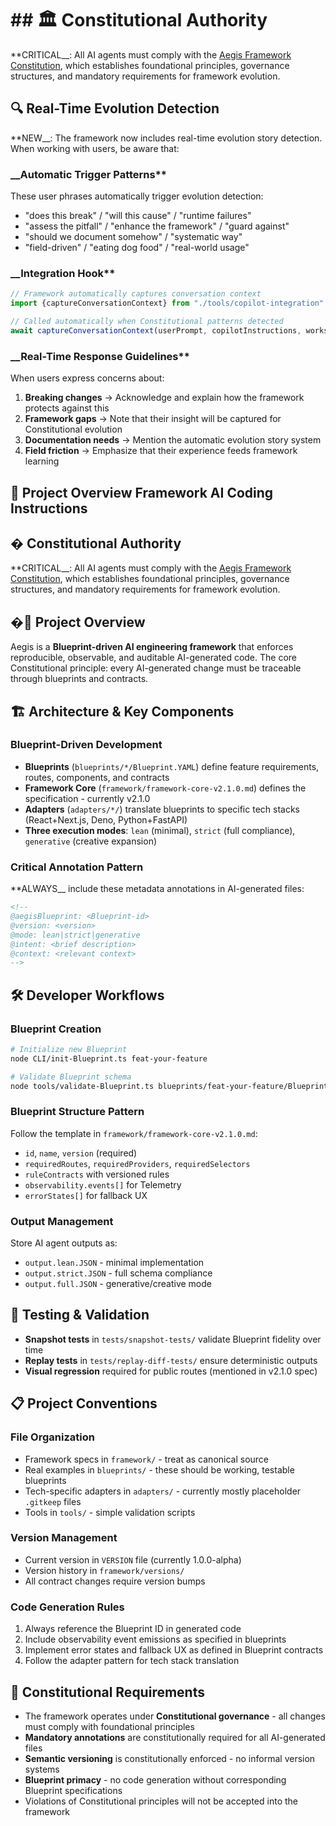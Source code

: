 # ## 🏛️ Constitutional Authority

**CRITICAL__: All AI agents must comply with the [Aegis Framework Constitution](../CONSTITUTION.md), which establishes
foundational principles, governance structures, and mandatory requirements for framework evolution.

## 🔍 Real-Time Evolution Detection

**NEW__: The framework now includes real-time evolution story detection. When working with users, be aware that:

### __Automatic Trigger Patterns**

These user phrases automatically trigger evolution detection:

- "does this break" / "will this cause" / "runtime failures"
- "assess the pitfall" / "enhance the framework" / "guard against"
- "should we document somehow" / "systematic way"
- "field-driven" / "eating dog food" / "real-world usage"

### __Integration Hook**

```typescript
// Framework automatically captures conversation context
import {captureConversationContext} from "./tools/copilot-integration"

// Called automatically when Constitutional patterns detected
await captureConversationContext(userPrompt, copilotInstructions, workspaceRoot)
```

### __Real-Time Response Guidelines**

When users express concerns about:

1. __Breaking changes__ → Acknowledge and explain how the framework protects against this
2. __Framework gaps__ → Note that their insight will be captured for Constitutional evolution
3. __Documentation needs__ → Mention the automatic evolution story system
4. __Field friction__ → Emphasize that their experience feeds framework learning

## 🎯 Project Overview Framework AI Coding Instructions

## �️ Constitutional Authority

**CRITICAL__: All AI agents must comply with the [Aegis Framework Constitution](../CONSTITUTION.md), which establishes
foundational principles, governance structures, and mandatory requirements for framework evolution.

## �🎯 Project Overview

Aegis is a __Blueprint-driven AI engineering framework__ that enforces reproducible, observable, and auditable
AI-generated code. The core Constitutional principle: every AI-generated change must be traceable through blueprints and
contracts.

## 🏗️ Architecture & Key Components

### Blueprint-Driven Development

- __Blueprints__ (`blueprints/*/Blueprint.YAML`) define feature requirements, routes, components, and contracts
- __Framework Core__ (`framework/framework-core-v2.1.0.md`) defines the specification - currently v2.1.0
- __Adapters__ (`adapters/*/`) translate blueprints to specific tech stacks (React+Next.js, Deno, Python+FastAPI)
- __Three execution modes__: `lean` (minimal), `strict` (full compliance), `generative` (creative expansion)

### Critical Annotation Pattern

**ALWAYS__ include these metadata annotations in AI-generated files:

```markdown
<!--
@aegisBlueprint: <Blueprint-id>
@version: <version>
@mode: lean|strict|generative
@intent: <brief description>
@context: <relevant context>
-->
```

## 🛠️ Developer Workflows

### Blueprint Creation

```bash
# Initialize new Blueprint
node CLI/init-Blueprint.ts feat-your-feature

# Validate Blueprint schema
node tools/validate-Blueprint.ts blueprints/feat-your-feature/Blueprint.YAML
```

### Blueprint Structure Pattern

Follow the template in `framework/framework-core-v2.1.0.md`:

- `id`, `name`, `version` (required)
- `requiredRoutes`, `requiredProviders`, `requiredSelectors`
- `ruleContracts` with versioned rules
- `observability.events[]` for Telemetry
- `errorStates[]` for fallback UX

### Output Management

Store AI agent outputs as:

- `output.lean.JSON` - minimal implementation
- `output.strict.JSON` - full schema compliance
- `output.full.JSON` - generative/creative mode

## 🧪 Testing & Validation

- __Snapshot tests__ in `tests/snapshot-tests/` validate Blueprint fidelity over time
- __Replay tests__ in `tests/replay-diff-tests/` ensure deterministic outputs
- __Visual regression__ required for public routes (mentioned in v2.1.0 spec)

## 📋 Project Conventions

### File Organization

- Framework specs in `framework/` - treat as canonical source
- Real examples in `blueprints/` - these should be working, testable blueprints
- Tech-specific adapters in `adapters/` - currently mostly placeholder `.gitkeep` files
- Tools in `tools/` - simple validation scripts

### Version Management

- Current version in `VERSION` file (currently 1.0.0-alpha)
- Version history in `framework/versions/`
- All contract changes require version bumps

### Code Generation Rules

1. Always reference the Blueprint ID in generated code
2. Include observability event emissions as specified in blueprints
3. Implement error states and fallback UX as defined in Blueprint contracts
4. Follow the adapter pattern for tech stack translation

## 🚨 Constitutional Requirements

- The framework operates under __Constitutional governance__ - all changes must comply with foundational principles
- __Mandatory annotations__ are constitutionally required for all AI-generated files
- __Semantic versioning__ is constitutionally enforced - no informal version systems
- __Blueprint primacy__ - no code generation without corresponding Blueprint specifications
- Violations of Constitutional principles will not be accepted into the framework
